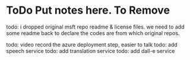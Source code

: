 # ToDo Put notes here. To Remove

todo: i dropped original msft repo readme & license files. we need to add some readme back to declare the codes are from which original repos.

todo: video record the azure deployment step, easier to talk
todo: add speech service
todo: add translation service
todo: add dall-e service
